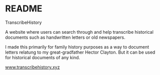 # README

TranscribeHistory

A website where users can search through and help transcribe historical documents such as handwritten letters or old newspapers.

I made this primarily for family history purposes as a way to document letters relatung to my great-gradfather Hector Clayton. But it can be used for historical documents of any kind.

<a href="https://www.transcribehistory.xyz/" target="_blank">www.transcribehistory.xyz</a>
